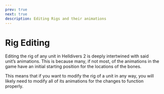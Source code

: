 ```yaml
---
prev: true
next: true
description: Editing Rigs and their animations
---
```


# Rig Editing

Editing the rig of any unit in Helldivers 2 is deeply intertwined with said unit’s animations. This is because many, if not most, of the animations in the game have an initial starting position for the locations of the bones.

This means that if you want to modify the rig of a unit in any way, you will likely need to modify all of its animations for the changes to function properly.
